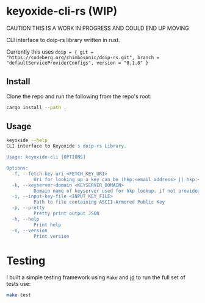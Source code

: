 # keyoxide-cli-rs (WIP)

CAUTION THIS IS A WORK IN PROGRESS AND COULD END UP MOVING

CLI interface to doip-rs library written in rust.

Currently this uses `doip = { git = "https://codeberg.org/chimbosonic/doip-rs.git", branch = "defaultServiceProviderConfigs", version = "0.1.0" }`

## Install
Clone the repo and run the following from the repo's root:
```bash
cargo install --path .
```

## Usage
```bash
keyoxide --help
CLI interface to Keyoxide's doip-rs Library.

Usage: keyoxide-cli [OPTIONS]

Options:
  -f, --fetch-key-uri <FETCH_KEY_URI>
          Uri for looking up a key can be (hkp:<email_address> || hkp:<key_fingerprint> || wkd:<email_address>)
  -k, --keyserver-domain <KEYSERVER_DOMAIN>
          Domain name of keyserver used for hkp lookup. if not provided will default to keys.openpgp.org
  -i, --input-key-file <INPUT_KEY_FILE>
          Path to file containing ASCII-Armored Public Key
  -p, --pretty
          Pretty print output JSON
  -h, --help
          Print help
  -V, --version
          Print version
```

# Testing
I built a simple testing framework using `Make` and [jd](https://github.com/josephburnett/jd)
to run the full set of tests use:
```bash
make test
```